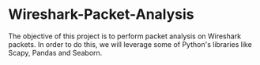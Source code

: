 # Wireshark-Packet-Analysis
The objective of this project is to perform packet analysis on Wireshark packets. In order to do this, we will leverage some of Python's libraries like Scapy, Pandas and Seaborn. 
